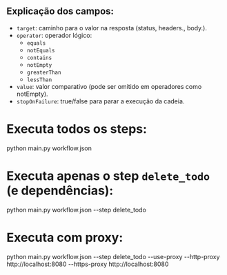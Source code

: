 ##  Explicação dos campos:
 - `target`: caminho para o valor na resposta (status, headers.<campo>, body.<campo>).
 - `operator`: operador lógico:
    - `equals`
    - `notEquals`
    - `contains`
    - `notEmpty`
    - `greaterThan`
    - `lessThan`
 - `value`: valor comparativo (pode ser omitido em operadores como notEmpty).
 - `stopOnFailure`: true/false para parar a execução da cadeia.


# Executa todos os steps:
python main.py workflow.json

# Executa apenas o step `delete_todo` (e dependências):
python main.py workflow.json --step delete_todo

# Executa com proxy:
python main.py workflow.json --step delete_todo --use-proxy --http-proxy http://localhost:8080 --https-proxy http://localhost:8080
